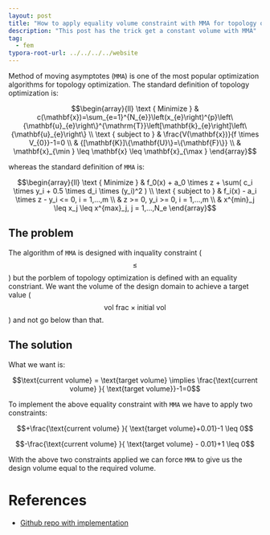 ```yaml
---
layout: post
title: "How to apply equality volume constraint with MMA for topology optimisation"
description: "This post has the trick get a constant volume with MMA"
tag: 
  - fem
typora-root-url: ../../../../website
---
```


Method of moving asymptotes (`MMA`) is one of the most popular optimization algorithms for topology optimization. The standard definition of  topology optimization is:

$$\begin{array}{ll}
\text { Minimize } & c(\mathbf{x})=\sum_{e=1}^{N_{e}}\left(x_{e}\right)^{p}\left\{\mathbf{u}_{e}\right\}^{\mathrm{T}}\left[\mathbf{k}_{e}\right]\left\{\mathbf{u}_{e}\right\} \\
\text { subject to } & \frac{V(\mathbf{x})}{f \times V_{0}}-1=0 \\
& {[\mathbf{K}]\{\mathbf{U}\}=\{\mathbf{F}\}} \\
& \mathbf{x}_{\min } \leq \mathbf{x} \leq \mathbf{x}_{\max }
\end{array}$$

whereas the standard definition of `MMA` is:

$$\begin{array}{ll}
\text { Minimize } & f_0(x) + a_0 \times z + \sum( c_i \times y_i + 0.5 \times d_i \times (y_i)^2 ) \\
\text { subject to } & f_i(x) - a_i \times z - y_i <= 0,  i = 1,...,m \\
& z >= 0,   y_i >= 0,         i = 1,...,m \\
&  x^{min}_j \leq x_j \leq x^{max}_j,    j = 1,...,N_e
\end{array}$$

## The problem

The algorithm of `MMA` is designed with inquality constraint ($$\leq$$) but the porblem of topology optimization is defined with an equality constriant. We want the volume of the design domain to achieve a target value ($$\text{vol frac}\times \text{initial vol}$$) and not go below than that. 

## The solution

What we want is:

$$\text{current volume} = \text{target volume} \implies \frac{\text{current volume} }{ \text{target volume}}-1=0$$

To implement the above equality constraint with `MMA` we have to apply two constraints:

$$+\frac{\text{current volume} }{ \text{target volume}+0.01}-1 \leq 0$$

$$-\frac{\text{current volume} }{ \text{target volume} - 0.01}+1 \leq 0$$

With the above two constraints applied we can force `MMA` to give us the design volume equal to the required volume.

# References

- [Github repo with implementation](https://github.com/iitrabhi/topopt2d_MMA)

